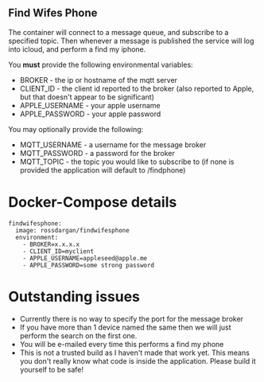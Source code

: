 ## Find Wifes Phone

The container will connect to a message queue, and subscribe to a specified topic. Then whenever a message is published the service will log into icloud, and perform a find my iphone.

You **must** provide the following environmental variables:

* BROKER - the ip or hostname of the mqtt server
* CLIENT_ID - the client id reported to the broker (also reported to Apple, but that doesn't appear to be significant)
* APPLE_USERNAME - your apple username
* APPLE_PASSWORD - your apple password

You may optionally provide the following:

* MQTT_USERNAME - a username for the message broker
* MQTT_PASSWORD - a password for the broker
* MQTT_TOPIC - the topic you would like to subscribe to (if none is provided the application will default to /findphone)

# Docker-Compose details

    findwifesphone:
      image: rossdargan/findwifesphone
      environment:
        - BROKER=x.x.x.x
        - CLIENT_ID=myclient
        - APPLE_USERNAME=appleseed@apple.me
        - APPLE_PASSWORD=some strong password


# Outstanding issues
* Currently there is no way to specify the port for the message broker
* If you have more than 1 device named the same then we will just perform the search on the first one.
* You will be e-mailed every time this performs a find my phone
* This is not a trusted build as I haven't made that work yet. This means you don't really know what code is inside the application. Please build it yourself to be safe!
